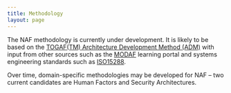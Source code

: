 ```yaml
---
title: Methodology
layout: page
---
```


The NAF methodology is currently under development. It is likely to be based on the [TOGAF(TM) Architecture Development Method (ADM)](http://pubs.opengroup.org/architecture/togaf8-doc/arch/chap03.html) with input from other sources such as the [MODAF](http://nafdocs.org/glossary/modaf/) learning portal and systems engineering standards such as [ISO15288](http://en.wikipedia.org/wiki/ISO/IEC_15288).

Over time, domain-specific methodologies may be developed for NAF – two current candidates are Human Factors and Security Architectures.
